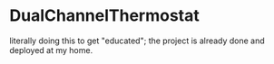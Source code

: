 # DualChannelThermostat
literally doing this to get "educated"; the project is already done and deployed at my home.
